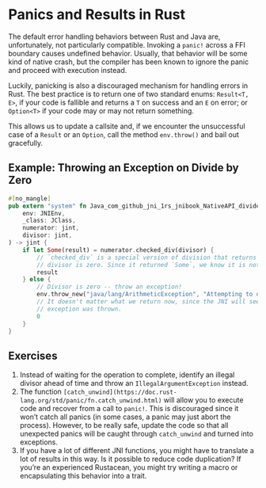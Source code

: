 # Panics and Results in Rust

The default error handling behaviors between Rust and Java are, unfortunately,
not particularly compatible. Invoking a `panic!` across a FFI boundary causes
undefined behavior. Usually, that behavior will be some kind of native crash,
but the compiler has been known to ignore the panic and proceed with execution
instead.

Luckily, panicking is also a discouraged mechanism for handling errors in Rust.
The best practice is to return one of two standard enums: `Result<T, E>`, if
your code is fallible and returns a `T` on success and an `E` on error; or
`Option<T>` if your code may or may not return something.

This allows us to update a callsite and, if we encounter the unsuccessful case
of a `Result` or an `Option`, call the method `env.throw()` and bail out
gracefully.

## Example: Throwing an Exception on Divide by Zero

```rust
#[no_mangle]
pub extern "system" fn Java_com_github_jni_1rs_jnibook_NativeAPI_divide(
    env: JNIEnv,
    _class: JClass,
    numerator: jint,
    divisor: jint,
) -> jint {
    if let Some(result) = numerator.checked_div(divisor) {
        // `checked_div` is a special version of division that returns `None` if the
        // divisor is zero. Since it returned `Some`, we know it is not.
        result
    } else {
        // Divisor is zero -- throw an exception!
        env.throw_new("java/lang/ArithmeticException", "Attempting to divide by zero.");
        // It doesn't matter what we return now, since the JNI will see that an
        // exception was thrown.
        0
    }
}
```

## Exercises

1. Instead of waiting for the operation to complete, identify an illegal divisor
   ahead of time and throw an `IllegalArgumentException` instead.
2. The function
   `[catch_unwind](https://doc.rust-lang.org/std/panic/fn.catch_unwind.html)`
   will allow you to execute code and recover from a call to `panic!`. This is
   discouraged since it won’t catch all panics (in some cases, a panic may just
   abort the process). However, to be really safe, update the code so that all
   unexpected panics will be caught through `catch_unwind` and turned into
   exceptions.
3. If you have a lot of different JNI functions, you might have to translate a
   lot of results in this way. Is it possible to reduce code duplication? If
   you’re an experienced Rustacean, you might try writing a macro or
   encapsulating this behavior into a trait.


